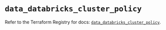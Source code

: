 # `data_databricks_cluster_policy`

Refer to the Terraform Registry for docs: [`data_databricks_cluster_policy`](https://registry.terraform.io/providers/databricks/databricks/1.69.0/docs/data-sources/cluster_policy).
